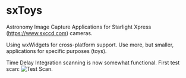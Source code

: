 # sxToys
Astronomy Image Capture Applications for Starlight Xpress (https://www.sxccd.com) cameras.

Using wxWidgets for cross-platform support. Use more, but smaller, applications for specific purposes (toys).

Time Delay Integration scanning is now somewhat functional. First test scan:
![Test Scan](https://https://github.com/dschmenk/sxToys/blob/master/images/testscan1.jpg).
